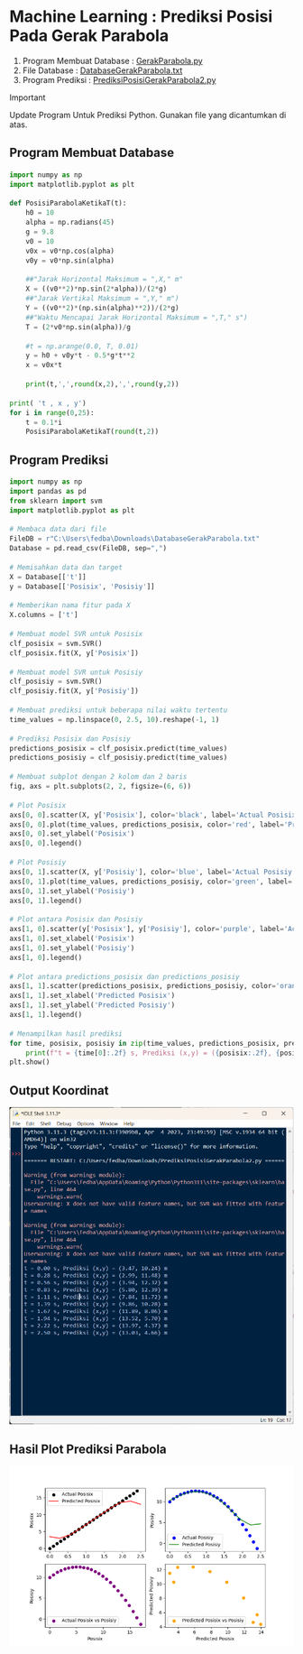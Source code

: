 # Machine Learning : Prediksi Posisi Pada Gerak Parabola

1. Program Membuat Database : [GerakParabola.py](https://github.com/FillahAlamsyah/Machine-Learning-Prediksi-Posisi-Pada-Gerak-Parabola/blob/main/GerakParabola.py)
2. File Database : [DatabaseGerakParabola.txt](https://github.com/FillahAlamsyah/Machine-Learning-Prediksi-Posisi-Pada-Gerak-Parabola/blob/main/DatabaseGerakParabola.txt)
3. Program Prediksi : [PrediksiPosisiGerakParabola2.py](https://github.com/FillahAlamsyah/Machine-Learning-Prediksi-Posisi-Pada-Gerak-Parabola/blob/main/PrediksiPosisiGerakParabola2.py)
> [!IMPORTANT]
> Update Program Untuk Prediksi Python. Gunakan file yang dicantumkan di atas.
## Program Membuat Database
```python
import numpy as np
import matplotlib.pyplot as plt

def PosisiParabolaKetikaT(t):
    h0 = 10
    alpha = np.radians(45)
    g = 9.8
    v0 = 10
    v0x = v0*np.cos(alpha)
    v0y = v0*np.sin(alpha)

    ##"Jarak Horizontal Maksimum = ",X," m"
    X = ((v0**2)*np.sin(2*alpha))/(2*g)
    ##"Jarak Vertikal Maksimum = ",Y," m")
    Y = ((v0**2)*(np.sin(alpha)**2))/(2*g)
    ##"Waktu Mencapai Jarak Horizontal Maksimum = ",T," s")
    T = (2*v0*np.sin(alpha))/g     

    #t = np.arange(0.0, T, 0.01)
    y = h0 + v0y*t - 0.5*g*t**2
    x = v0x*t

    print(t,',',round(x,2),',',round(y,2))

print( 't , x , y')
for i in range(0,25):
    t = 0.1*i
    PosisiParabolaKetikaT(round(t,2))
```
## Program Prediksi
```python
import numpy as np
import pandas as pd
from sklearn import svm
import matplotlib.pyplot as plt

# Membaca data dari file
FileDB = r"C:\Users\fedba\Downloads\DatabaseGerakParabola.txt"
Database = pd.read_csv(FileDB, sep=",")

# Memisahkan data dan target
X = Database[['t']]
y = Database[['Posisix', 'Posisiy']]

# Memberikan nama fitur pada X
X.columns = ['t']

# Membuat model SVR untuk Posisix
clf_posisix = svm.SVR()
clf_posisix.fit(X, y['Posisix'])

# Membuat model SVR untuk Posisiy
clf_posisiy = svm.SVR()
clf_posisiy.fit(X, y['Posisiy'])

# Membuat prediksi untuk beberapa nilai waktu tertentu
time_values = np.linspace(0, 2.5, 10).reshape(-1, 1)

# Prediksi Posisix dan Posisiy
predictions_posisix = clf_posisix.predict(time_values)
predictions_posisiy = clf_posisiy.predict(time_values)

# Membuat subplot dengan 2 kolom dan 2 baris
fig, axs = plt.subplots(2, 2, figsize=(6, 6))

# Plot Posisix
axs[0, 0].scatter(X, y['Posisix'], color='black', label='Actual Posisix')
axs[0, 0].plot(time_values, predictions_posisix, color='red', label='Predicted Posisix')
axs[0, 0].set_ylabel('Posisix')
axs[0, 0].legend()

# Plot Posisiy
axs[0, 1].scatter(X, y['Posisiy'], color='blue', label='Actual Posisiy')
axs[0, 1].plot(time_values, predictions_posisiy, color='green', label='Predicted Posisiy')
axs[0, 1].set_ylabel('Posisiy')
axs[0, 1].legend()

# Plot antara Posisix dan Posisiy
axs[1, 0].scatter(y['Posisix'], y['Posisiy'], color='purple', label='Actual Posisix vs Posisiy')
axs[1, 0].set_xlabel('Posisix')
axs[1, 0].set_ylabel('Posisiy')
axs[1, 0].legend()

# Plot antara predictions_posisix dan predictions_posisiy
axs[1, 1].scatter(predictions_posisix, predictions_posisiy, color='orange', label='Predicted Posisix vs Posisiy')
axs[1, 1].set_xlabel('Predicted Posisix')
axs[1, 1].set_ylabel('Predicted Posisiy')
axs[1, 1].legend()

# Menampilkan hasil prediksi
for time, posisix, posisiy in zip(time_values, predictions_posisix, predictions_posisiy):
    print(f"t = {time[0]:.2f} s, Prediksi (x,y) = ({posisix:.2f}, {posisiy:.2f}) m")
plt.show()
```
## Output Koordinat
![Gambar Output Koordinat](https://github.com/FillahAlamsyah/Machine-Learning-Prediksi-Posisi-Pada-Gerak-Parabola/blob/main/Output.png?raw=true)

## Hasil Plot Prediksi Parabola
![Gambar Plot Prediksi Terhadap Sesungguhnya](https://github.com/FillahAlamsyah/Machine-Learning-Prediksi-Posisi-Pada-Gerak-Parabola/blob/main/Parabola_Prediction.png?raw=true)
